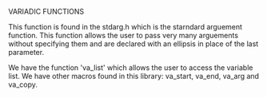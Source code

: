 VARIADIC FUNCTIONS

This function is found in the stdarg.h which is the starndard arguement function. This function allows the user to pass very many arguements without specifying them and are declared with an ellipsis in place of the last parameter.

We have the function 'va_list' which allows the user to access the variable list. 
We have other macros found in this library: va_start, va_end, va_arg and va_copy.
